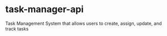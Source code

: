 # task-manager-api
Task Management System that allows users to create, assign, update, and track tasks
